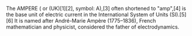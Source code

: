 The AMPERE ( or (UK)[1][2], symbol: A),[3] often shortened to "amp",[4] is the base unit of electric current in the International System of Units (SI).[5][6] It is named after André-Marie Ampère (1775–1836), French mathematician and physicist, considered the father of electrodynamics.
